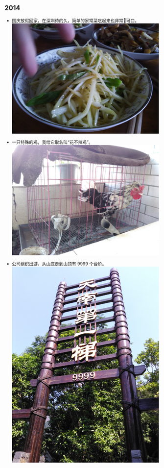 ## 2014

- 国庆放假回家，在深圳待的久，简单的家常菜吃起来也非常可口。
    ![](./2014/简单的午餐.jpg)
    
- 一只特殊的鸡，我给它取名叫“花不辣鸡”。
    ![](./2014/花不辣鸡.jpg)

- 公司组织出游，从山底走到山顶有 9999 个台阶。
    ![](./2014/一次公司出游.jpg)